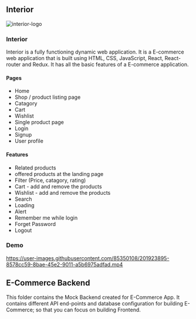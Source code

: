 ## Interior


![interior-logo](https://user-images.githubusercontent.com/85350108/201909408-b15b5276-c93b-489b-b046-bcc0b326c30d.png)


<h3>Interior</h3> 
<div>Interior is a fully functioning dynamic web application. It is a E-commerce web application that is built using HTML, CSS, JavaScript, React, React-router and Redux. It has all the basic features of a E-commerce application.</div>

<h4>Pages</h4>
<ul>
  <li>Home</li>
  <li>Shop / product listing page</li>
  <li>Catagory</li>
  <li>Cart</li>
  <li>Wishlist</li>
  <li>Single product page</li>
  <li>Login</li>
  <li>Signup</li>
  <li>User profile</li>
  
</ul>
<h4>Features</h4>
<ul>
  <li>Related products</li>
  <li>offered products at the landing page</li>
  <li>Filter (Price, catagory, rating)</li>
  <li>Cart - add and remove the products</li>
  <li>Wishlist - add and remove the products</li>
  <li>Search</li>
  <li>Loading</li>
  <li>Alert</li>
  <li>Remember me while login</li>
  <li>Forget Password</li>
  <li>Logout</li>
  
  
  
</ul>

<h3>Demo</h3> 






https://user-images.githubusercontent.com/85350108/201923895-8578cc59-8bae-45e2-9011-a5b6975adfad.mp4






## E-Commerce Backend

This folder contains the Mock Backend created for E-Commerce App. It contains different API end-points and database configuration for building E-Commerce; so that you can focus on building Frontend.
